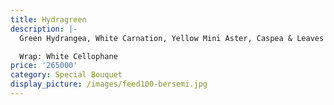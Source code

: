 ```yaml
---
title: Hydragreen
description: |-
  Green Hydrangea, White Carnation, Yellow Mini Aster, Caspea & Leaves

  Wrap: White Cellophane
price: '265000'
category: Special Bouquet
display_picture: /images/feed100-bersemi.jpg
---
```


